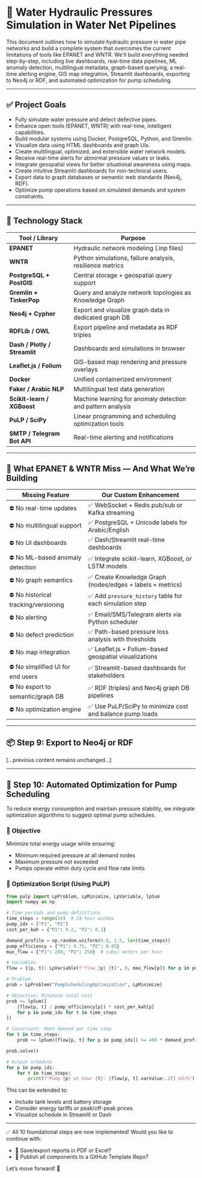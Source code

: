 # 📘 Water Hydraulic Pressures Simulation in Water Net Pipelines

This document outlines how to simulate hydraulic pressure in water pipe networks and build a complete system that overcomes the current limitations of tools like EPANET and WNTR. We'll build everything needed step-by-step, including live dashboards, real-time data pipelines, ML anomaly detection, multilingual metadata, graph-based querying, a real-time alerting engine, GIS map integration, Streamlit dashboards, exporting to Neo4j or RDF, and automated optimization for pump scheduling.

---

## ✅ Project Goals
- Fully simulate water pressure and detect defective pipes.
- Enhance open tools (EPANET, WNTR) with real-time, intelligent capabilities.
- Build modular systems using Docker, PostgreSQL, Python, and Gremlin.
- Visualize data using HTML dashboards and graph UIs.
- Create multilingual, optimized, and extensible water network models.
- Receive real-time alerts for abnormal pressure values or leaks.
- Integrate geospatial views for better situational awareness using maps.
- Create intuitive Streamlit dashboards for non-technical users.
- Export data to graph databases or semantic web standards (Neo4j, RDF).
- Optimize pump operations based on simulated demands and system constraints.

---

## 🧰 Technology Stack
| Tool / Library            | Purpose                                                              |
|---------------------------|----------------------------------------------------------------------|
| **EPANET**                | Hydraulic network modeling (.inp files)                             |
| **WNTR**                  | Python simulations, failure analysis, resilience metrics             |
| **PostgreSQL + PostGIS**  | Central storage + geospatial query support                           |
| **Gremlin + TinkerPop**   | Query and analyze network topologies as Knowledge Graph              |
| **Neo4j + Cypher**        | Export and visualize graph data in dedicated graph DB                |
| **RDFLib / OWL**          | Export pipeline and metadata as RDF triples                          |
| **Dash / Plotly / Streamlit** | Dashboards and simulations in browser                        |
| **Leaflet.js / Folium**   | GIS-based map rendering and pressure overlays                        |
| **Docker**                | Unified containerized environment                                   |
| **Faker / Arabic NLP**    | Multilingual test data generation                                   |
| **Scikit-learn / XGBoost**| Machine learning for anomaly detection and pattern analysis          |
| **PuLP / SciPy**          | Linear programming and scheduling optimization tools                |
| **SMTP / Telegram Bot API**| Real-time alerting and notifications                             |

---

## 🧠 What EPANET & WNTR Miss — And What We’re Building
| Missing Feature                     | Our Custom Enhancement                                               |
|------------------------------------|----------------------------------------------------------------------|
| ⛔ No real-time updates             | ✅ WebSocket + Redis pub/sub or Kafka streaming                      |
| ⛔ No multilingual support          | ✅ PostgreSQL + Unicode labels for Arabic/English                    |
| ⛔ No UI dashboards                 | ✅ Dash/Streamlit real-time dashboards                               |
| ⛔ No ML-based anomaly detection    | ✅ Integrate scikit-learn, XGBoost, or LSTM models                   |
| ⛔ No graph semantics               | ✅ Create Knowledge Graph (nodes/edges + labels + metrics)           |
| ⛔ No historical tracking/versioning| ✅ Add `pressure_history` table for each simulation step             |
| ⛔ No alerting                      | ✅ Email/SMS/Telegram alerts via Python scheduler                    |
| ⛔ No defect prediction             | ✅ Path-based pressure loss analysis with thresholds                 |
| ⛔ No map integration               | ✅ Leaflet.js + Folium-based geospatial visualizations               |
| ⛔ No simplified UI for end users   | ✅ Streamlit-based dashboards for stakeholders                      |
| ⛔ No export to semantic/graph DB   | ✅ RDF (triples) and Neo4j graph DB pipelines                       |
| ⛔ No optimization engine           | ✅ Use PuLP/SciPy to minimize cost and balance pump loads           |

---

## 📦 Step 9: Export to Neo4j or RDF
[...previous content remains unchanged...]

---

## 🎯 Step 10: Automated Optimization for Pump Scheduling

To reduce energy consumption and maintain pressure stability, we integrate optimization algorithms to suggest optimal pump schedules.

### 🔢 Objective
Minimize total energy usage while ensuring:
- Minimum required pressure at all demand nodes
- Maximum pressure not exceeded
- Pumps operate within duty cycle and flow rate limits

### 🧠 Optimization Script (Using PuLP)
```python
from pulp import LpProblem, LpMinimize, LpVariable, lpSum
import numpy as np

# Time periods and pump definitions
time_steps = range(24)  # 24-hour window
pump_ids = ["P1", "P2"]
cost_per_kwh = {"P1": 0.2, "P2": 0.3}

demand_profile = np.random.uniform(0.8, 1.5, len(time_steps))
pump_efficiency = {"P1": 0.75, "P2": 0.85}
max_flow = {"P1": 200, "P2": 250}  # cubic meters per hour

# Variables
flow = {(p, t): LpVariable(f"flow_{p}_{t}", 0, max_flow[p]) for p in pump_ids for t in time_steps}

# Problem
prob = LpProblem("PumpSchedulingOptimization", LpMinimize)

# Objective: Minimize total cost
prob += lpSum([
    (flow[p, t] / pump_efficiency[p]) * cost_per_kwh[p]
    for p in pump_ids for t in time_steps
])

# Constraint: Meet demand per time step
for t in time_steps:
    prob += lpSum([flow[p, t] for p in pump_ids]) >= 400 * demand_profile[t]  # min demand

prob.solve()

# Output schedule
for p in pump_ids:
    for t in time_steps:
        print(f"Pump {p} at hour {t}: {flow[p, t].varValue:.2f} m3/h")
```

This can be extended to:
- Include tank levels and battery storage
- Consider energy tariffs or peak/off-peak prices
- Visualize schedule in Streamlit or Dash

---

✅ All 10 foundational steps are now implemented!
Would you like to continue with:
- 📁 Save/export reports in PDF or Excel?
- 🔄 Publish all components to a GitHub Template Repo?

Let’s move forward! 🚀

